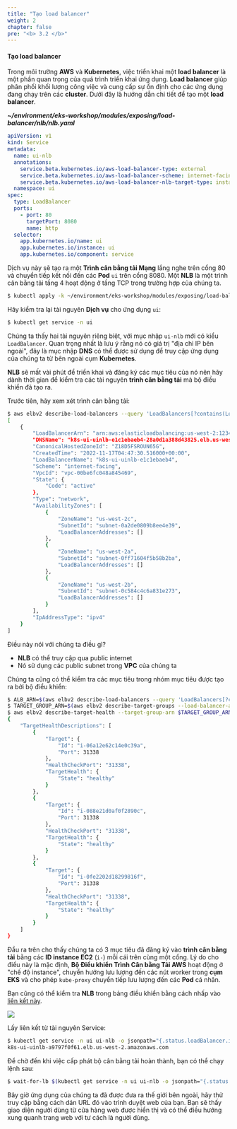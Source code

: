 ```yaml
---
title: "Tạo load balancer"
weight: 2
chapter: false
pre: "<b> 3.2 </b>"
---
```


#### Tạo load balancer


Trong môi trường **AWS** và **Kubernetes**, việc triển khai một **load balancer** là một phần quan trọng của quá trình triển khai ứng dụng. **Load balancer** giúp phân phối khối lượng công việc và cung cấp sự ổn định cho các ứng dụng đang chạy trên các **cluster**. Dưới đây là hướng dẫn chi tiết để tạo một **load balancer**.

**_~/environment/eks-workshop/modules/exposing/load-balancer/nlb/nlb.yaml_**
```yaml
apiVersion: v1
kind: Service
metadata:
  name: ui-nlb
  annotations:
    service.beta.kubernetes.io/aws-load-balancer-type: external
    service.beta.kubernetes.io/aws-load-balancer-scheme: internet-facing
    service.beta.kubernetes.io/aws-load-balancer-nlb-target-type: instance
  namespace: ui
spec:
  type: LoadBalancer
  ports:
    - port: 80
      targetPort: 8080
      name: http
  selector:
    app.kubernetes.io/name: ui
    app.kubernetes.io/instance: ui
    app.kubernetes.io/component: service
```

Dịch vụ này sẽ tạo ra một **Trình cân bằng tải Mạng** lắng nghe trên cổng 80 và chuyển tiếp kết nối đến các **Pod** `ui` trên cổng 8080. Một **NLB** là một trình cân bằng tải tầng 4 hoạt động ở tầng TCP trong trường hợp của chúng ta.

```bash
$ kubectl apply -k ~/environment/eks-workshop/modules/exposing/load-balancer/nlb
```

Hãy kiểm tra lại tài nguyên **Dịch vụ** cho ứng dụng `ui`:

```bash
$ kubectl get service -n ui
```

Chúng ta thấy hai tài nguyên riêng biệt, với mục nhập `ui-nlb` mới có kiểu `LoadBalancer`. Quan trọng nhất là lưu ý rằng nó có giá trị "địa chỉ IP bên ngoài", đây là mục nhập **DNS** có thể được sử dụng để truy cập ứng dụng của chúng ta từ bên ngoài cụm **Kubernetes**.

**NLB** sẽ mất vài phút để triển khai và đăng ký các mục tiêu của nó nên hãy dành thời gian để kiểm tra các tài nguyên **trình cân bằng tải** mà bộ điều khiển đã tạo ra.

Trước tiên, hãy xem xét trình cân bằng tải:

```bash
$ aws elbv2 describe-load-balancers --query 'LoadBalancers[?contains(LoadBalancerName, `k8s-ui-uinlb`) == `true`]'
[
    {
        "LoadBalancerArn": "arn:aws:elasticloadbalancing:us-west-2:1234567890:loadbalancer/net/k8s-ui-uinlb-e1c1ebaeb4/28a0d1a388d43825",
        "DNSName": "k8s-ui-uinlb-e1c1ebaeb4-28a0d1a388d43825.elb.us-west-2.amazonaws.com",
        "CanonicalHostedZoneId": "Z18D5FSROUN65G",
        "CreatedTime": "2022-11-17T04:47:30.516000+00:00",
        "LoadBalancerName": "k8s-ui-uinlb-e1c1ebaeb4",
        "Scheme": "internet-facing",
        "VpcId": "vpc-00be6fc048a845469",
        "State": {
            "Code": "active"
        },
        "Type": "network",
        "AvailabilityZones": [
            {
                "ZoneName": "us-west-2c",
                "SubnetId": "subnet-0a2de0809b8ee4e39",
                "LoadBalancerAddresses": []
            },
            {
                "ZoneName": "us-west-2a",
                "SubnetId": "subnet-0ff71604f5b58b2ba",
                "LoadBalancerAddresses": []
            },
            {
                "ZoneName": "us-west-2b",
                "SubnetId": "subnet-0c584c4c6a831e273",
                "LoadBalancerAddresses": []
            }
        ],
        "IpAddressType": "ipv4"
    }
]
```

Điều này nói với chúng ta điều gì?

- **NLB** có thể truy cập qua public internet
- Nó sử dụng các public subnet trong **VPC** của chúng ta

Chúng ta cũng có thể kiểm tra các mục tiêu trong nhóm mục tiêu được tạo ra bởi bộ điều khiển:

```bash
$ ALB_ARN=$(aws elbv2 describe-load-balancers --query 'LoadBalancers[?contains(LoadBalancerName, `k8s-ui-uinlb`) == `true`].LoadBalancerArn' | jq -r '.[0]')
$ TARGET_GROUP_ARN=$(aws elbv2 describe-target-groups --load-balancer-arn $ALB_ARN | jq -r '.TargetGroups[0].TargetGroupArn')
$ aws elbv2 describe-target-health --target-group-arn $TARGET_GROUP_ARN
{
    "TargetHealthDescriptions": [
        {
            "Target": {
                "Id": "i-06a12e62c14e0c39a",
                "Port": 31338
            },
            "HealthCheckPort": "31338",
            "TargetHealth": {
                "State": "healthy"
            }
        },
        {
            "Target": {
                "Id": "i-088e21d0af0f2890c",
                "Port": 31338
            },
            "HealthCheckPort": "31338",
            "TargetHealth": {
                "State": "healthy"
            }
        },
        {
            "Target": {
                "Id": "i-0fe2202d18299816f",
                "Port": 31338
            },
            "HealthCheckPort": "31338",
            "TargetHealth": {
                "State": "healthy"
            }
        }
    ]
}
```

Đầu ra trên cho thấy chúng ta có 3 mục tiêu đã đăng ký vào **trình cân bằng tải** bằng các **ID instance EC2** (`i-`) mỗi cái trên cùng một cổng. Lý do cho điều này là mặc định, **Bộ Điều khiển Trình Cân bằng Tải AWS** hoạt động ở "chế độ instance", chuyển hướng lưu lượng đến các nút worker trong **cụm EKS** và cho phép `kube-proxy` chuyển tiếp lưu lượng đến các **Pod** cá nhân.

Bạn cũng có thể kiểm tra **NLB** trong bảng điều khiển bằng cách nhấp vào [liên kết này](https://console.aws.amazon.com/ec2/home#LoadBalancers:tag:service.k8s.aws/stack=ui/ui-nlb;sort=loadBalancerName).

![](/images/3/2/0001-nlbmenu.png?width=90pc)

Lấy liên kết từ tài nguyên Service:

```bash
$ kubectl get service -n ui ui-nlb -o jsonpath="{.status.loadBalancer.ingress[*].hostname}{'\n'}"
k8s-ui-uinlb-a9797f0f61.elb.us-west-2.amazonaws.com
```

Để chờ đến khi việc cấp phát bộ cân bằng tải hoàn thành, bạn có thể chạy lệnh sau:

```bash
$ wait-for-lb $(kubectl get service -n ui ui-nlb -o jsonpath="{.status.loadBalancer.ingress[*].hostname}{'\n'}")
```

Bây giờ ứng dụng của chúng ta đã được đưa ra thế giới bên ngoài, hãy thử truy cập bằng cách dán URL đó vào trình duyệt web của bạn. Bạn sẽ thấy giao diện người dùng từ cửa hàng web được hiển thị và có thể điều hướng xung quanh trang web với tư cách là người dùng.